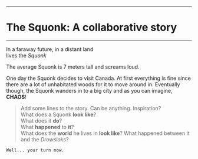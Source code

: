 ------------------------------------
# The Squonk: A collaborative story
------------------------------------

In a faraway future, in a distant land  
lives the *Squonk*

The average Squonk is 7 meters tall and screams loud.

One day the Squonk decides to visit Canada. At first everything is fine
since there are a lot of unhabitated woods for it to move around in.
Eventually though, the Squonk wanders in to a big city and as you can 
imagine, **CHAOS**!

>  Add some lines to the story. Can be anything. Inspiration?  
>  What does a Squonk **look like**?  
>  What does it **do**?  
>  What **happened** to **it**?  
>  What does the **world** he lives in **look like**?
>  What happened between it and the *Drowsloks*?

`Well... your turn now.`

